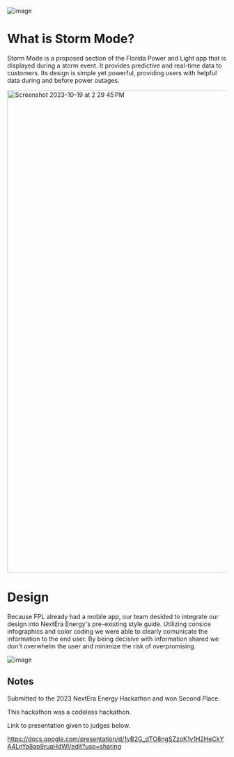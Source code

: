 ![image](https://github.com/theta205/Storm-Mode/assets/144835847/bb863efb-98d0-429d-92c7-c3acce6954fa)


# What is Storm Mode?

Storm Mode is a proposed section of the Florida Power and Light app that is displayed during a storm event. It provides predictive and real-time data to customers. Its design is simple yet powerful, providing users with helpful data during and before power outages.

<img width="1109" alt="Screenshot 2023-10-19 at 2 29 45 PM" src="https://github.com/theta205/Storm-Mode/assets/144835847/8892f200-b174-4b6b-8ab1-635a32f4f51f">


# Design


Because FPL already had a mobile app, our team desided to integrate our design into NextEra Energy's pre-existing style guide. Utilizing consice infographics and color coding we were able to clearly comunicate the information to the end user. By being decisive with information shared we don't overwhelm the user and minimize the risk of overpromising.   


![image](https://github.com/theta205/Storm-Mode/assets/144835847/78be3866-0178-46e2-8b9a-9b933d4dc84a)





## Notes

Submitted to the 2023 NextEra Energy Hackathon and won Second Place. 

This hackathon was a codeless hackathon.

Link to presentation given to judges below.

https://docs.google.com/presentation/d/1yB2G_dTO8ngSZzoK1v1H2HeCkYA4LnYa8ap9ruaHdWI/edit?usp=sharing
